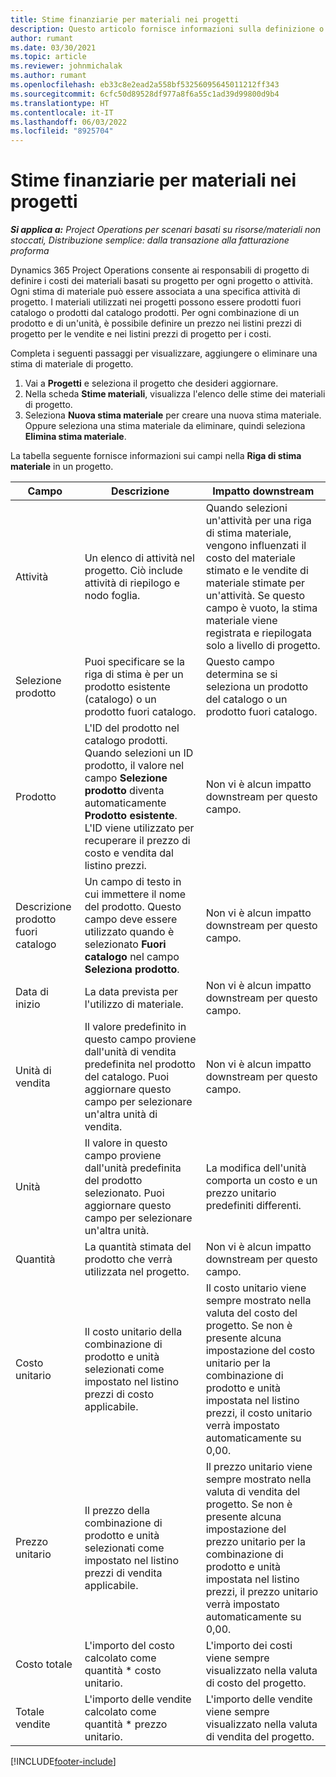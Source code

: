 ```yaml
---
title: Stime finanziarie per materiali nei progetti
description: Questo articolo fornisce informazioni sulla definizione o sulla stima dei materiali basati sul progetto.
author: rumant
ms.date: 03/30/2021
ms.topic: article
ms.reviewer: johnmichalak
ms.author: rumant
ms.openlocfilehash: eb33c8e2ead2a558bf53256095645011212ff343
ms.sourcegitcommit: 6cfc50d89528df977a8f6a55c1ad39d99800d9b4
ms.translationtype: HT
ms.contentlocale: it-IT
ms.lasthandoff: 06/03/2022
ms.locfileid: "8925704"
---
```

# <a name="financial-estimates-for-materials-on-projects"></a>Stime finanziarie per materiali nei progetti

_**Si applica a:** Project Operations per scenari basati su risorse/materiali non stoccati, Distribuzione semplice: dalla transazione alla fatturazione proforma_

Dynamics 365 Project Operations consente ai responsabili di progetto di definire i costi dei materiali basati su progetto per ogni progetto o attività. Ogni stima di materiale può essere associata a una specifica attività di progetto. I materiali utilizzati nei progetti possono essere prodotti fuori catalogo o prodotti dal catalogo prodotti. Per ogni combinazione di un prodotto e di un'unità, è possibile definire un prezzo nei listini prezzi di progetto per le vendite e nei listini prezzi di progetto per i costi.  

Completa i seguenti passaggi per visualizzare, aggiungere o eliminare una stima di materiale di progetto.

1. Vai a **Progetti** e seleziona il progetto che desideri aggiornare.
2. Nella scheda **Stime materiali**, visualizza l'elenco delle stime dei materiali di progetto.
3. Seleziona **Nuova stima materiale** per creare una nuova stima materiale. Oppure seleziona una stima materiale da eliminare, quindi seleziona **Elimina stima materiale**.

La tabella seguente fornisce informazioni sui campi nella **Riga di stima materiale** in un progetto. 

| **Campo** | **Descrizione** | **Impatto downstream** |
| --- | --- | --- |
| Attività | Un elenco di attività nel progetto. Ciò include attività di riepilogo e nodo foglia. | Quando selezioni un'attività per una riga di stima materiale, vengono influenzati il costo del materiale stimato e le vendite di materiale stimate per un'attività. Se questo campo è vuoto, la stima materiale viene registrata e riepilogata solo a livello di progetto. |
| Selezione prodotto |  Puoi specificare se la riga di stima è per un prodotto esistente (catalogo) o un prodotto fuori catalogo. | Questo campo determina se si seleziona un prodotto del catalogo o un prodotto fuori catalogo. |
| Prodotto | L'ID del prodotto nel catalogo prodotti. Quando selezioni un ID prodotto, il valore nel campo **Selezione prodotto** diventa automaticamente **Prodotto esistente**. L'ID viene utilizzato per recuperare il prezzo di costo e vendita dal listino prezzi. | Non vi è alcun impatto downstream per questo campo. |
| Descrizione prodotto fuori catalogo | Un campo di testo in cui immettere il nome del prodotto. Questo campo deve essere utilizzato quando è selezionato **Fuori catalogo** nel campo **Seleziona prodotto**.| Non vi è alcun impatto downstream per questo campo. |
| Data di inizio | La data prevista per l'utilizzo di materiale. | Non vi è alcun impatto downstream per questo campo. |
| Unità di vendita | Il valore predefinito in questo campo proviene dall'unità di vendita predefinita nel prodotto del catalogo. Puoi aggiornare questo campo per selezionare un'altra unità di vendita. | Non vi è alcun impatto downstream per questo campo. |
| Unità | Il valore in questo campo proviene dall'unità predefinita del prodotto selezionato. Puoi aggiornare questo campo per selezionare un'altra unità. | La modifica dell'unità comporta un costo e un prezzo unitario predefiniti differenti. |
| Quantità | La quantità stimata del prodotto che verrà utilizzata nel progetto. | Non vi è alcun impatto downstream per questo campo. |
| Costo unitario | Il costo unitario della combinazione di prodotto e unità selezionati come impostato nel listino prezzi di costo applicabile. | Il costo unitario viene sempre mostrato nella valuta del costo del progetto. Se non è presente alcuna impostazione del costo unitario per la combinazione di prodotto e unità impostata nel listino prezzi, il costo unitario verrà impostato automaticamente su 0,00. |
| Prezzo unitario | Il prezzo della combinazione di prodotto e unità selezionati come impostato nel listino prezzi di vendita applicabile. | Il prezzo unitario viene sempre mostrato nella valuta di vendita del progetto. Se non è presente alcuna impostazione del prezzo unitario per la combinazione di prodotto e unità impostata nel listino prezzi, il prezzo unitario verrà impostato automaticamente su 0,00.|
| Costo totale | L'importo del costo calcolato come quantità \* costo unitario.| L'importo dei costi viene sempre visualizzato nella valuta di costo del progetto. |
| Totale vendite | L'importo delle vendite calcolato come quantità \* prezzo unitario. | L'importo delle vendite viene sempre visualizzato nella valuta di vendita del progetto. |


[!INCLUDE[footer-include](../includes/footer-banner.md)]
